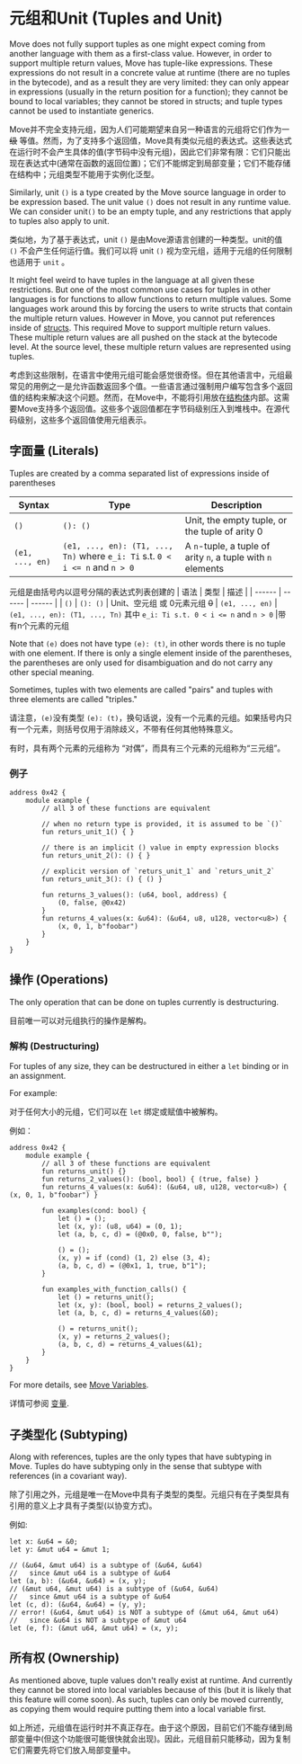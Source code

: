# 元组和Unit (Tuples and Unit)

Move does not fully support tuples as one might expect coming from another language with them as a
first-class value. However, in order to support multiple return values, Move has tuple-like
expressions. These expressions do not result in a concrete value at runtime (there are no tuples in
the bytecode), and as a result they are very limited: they can only appear in expressions (usually
in the return position for a function); they cannot be bound to local variables; they cannot be
stored in structs; and tuple types cannot be used to instantiate generics.

Move并不完全支持元组，因为人们可能期望来自另一种语言的元组将它们作为一 ~~级~~ 等值。然而，为了支持多个返回值，Move具有类似元组的表达式。这些表达式在运行时不会产生具体的值(字节码中没有元组)，因此它们非常有限：它们只能出现在表达式中(通常在函数的返回位置)；它们不能绑定到局部变量；它们不能存储在结构中；元组类型不能用于实例化泛型。

Similarly, unit `()` is a type created by the Move source language in order to be expression based.
The unit value `()` does not result in any runtime value. We can consider unit`()` to be an empty
tuple, and any restrictions that apply to tuples also apply to unit.

类似地，为了基于表达式，unit `()` 是由Move源语言创建的一种类型。unit的值 `()` 不会产生任何运行值。我们可以将 unit `()` 视为空元组，适用于元组的任何限制也适用于 `unit` 。

It might feel weird to have tuples in the language at all given these restrictions. But one of the
most common use cases for tuples in other languages is for functions to allow functions to return
multiple values. Some languages work around this by forcing the users to write structs that contain
the multiple return values. However in Move, you cannot put references inside of
[structs](./structs-and-resources.md). This required Move to support multiple return values. These
multiple return values are all pushed on the stack at the bytecode level. At the source level, these
multiple return values are represented using tuples.

考虑到这些限制，在语言中使用元组可能会感觉很奇怪。但在其他语言中，元组最常见的用例之一是允许函数返回多个值。一些语言通过强制用户编写包含多个返回值的结构来解决这个问题。然而，在Move中，不能将引用放在[结构体](./chapter_16_structs-and-resources.html)内部。这需要Move支持多个返回值。这些多个返回值都在字节码级别压入到堆栈中。在源代码级别，这些多个返回值使用元组表示。

## 字面量 (Literals)

Tuples are created by a comma separated list of expressions inside of parentheses

| Syntax          | Type                                                                         | Description                                                  |
| --------------- | ---------------------------------------------------------------------------- | ------------------------------------------------------------ |
| `()`            | `(): ()`                                                                     | Unit, the empty tuple, or the tuple of arity 0               |
| `(e1, ..., en)` | `(e1, ..., en): (T1, ..., Tn)` where `e_i: Ti` s.t. `0 < i <= n` and `n > 0` | A `n`-tuple, a tuple of arity `n`, a tuple with `n` elements |

元组是由括号内以逗号分隔的表达式列表创建的
| 语法 | 类型 | 描述 |
| ------ | ------ | ------ |
| `()` | `(): ()` | Unit、空元组 或 0元素元组 ~~0~~
| `(e1, ..., en)` | `(e1, ..., en): (T1, ..., Tn)` 其中 `e_i: Ti s.t. 0 < i <= n` and `n > 0` |带有n个元素的元组

Note that `(e)` does not have type `(e): (t)`, in other words there is no tuple with one element. If
there is only a single element inside of the parentheses, the parentheses are only used for
disambiguation and do not carry any other special meaning.

Sometimes, tuples with two elements are called "pairs" and tuples with three elements are called
"triples."

请注意，`(e)`没有类型 `(e): (t)`，换句话说，没有一个元素的元组。如果括号内只有一个元素，则括号仅用于消除歧义，不带有任何其他特殊意义。

有时，具有两个元素的元组称为 “对偶”，而具有三个元素的元组称为“三元组”。

### 例子

```move=
address 0x42 {
    module example {
        // all 3 of these functions are equivalent

        // when no return type is provided, it is assumed to be `()`
        fun returs_unit_1() { }

        // there is an implicit () value in empty expression blocks
        fun returs_unit_2(): () { }

        // explicit version of `returs_unit_1` and `returs_unit_2`
        fun returs_unit_3(): () { () }

        fun returns_3_values(): (u64, bool, address) {
            (0, false, @0x42)
        }
        fun returns_4_values(x: &u64): (&u64, u8, u128, vector<u8>) {
            (x, 0, 1, b"foobar")
        }
    }
}
```

## 操作 (Operations)

The only operation that can be done on tuples currently is destructuring.

目前唯一可以对元组执行的操作是解构。

### 解构 (Destructuring)

For tuples of any size, they can be destructured in either a `let` binding or in an assignment.

For example:

对于任何大小的元组，它们可以在 `let` 绑定或赋值中被解构。

例如：

```move=
address 0x42 {
    module example {
        // all 3 of these functions are equivalent
        fun returns_unit() {}
        fun returns_2_values(): (bool, bool) { (true, false) }
        fun returns_4_values(x: &u64): (&u64, u8, u128, vector<u8>) { (x, 0, 1, b"foobar") }

        fun examples(cond: bool) {
            let () = ();
            let (x, y): (u8, u64) = (0, 1);
            let (a, b, c, d) = (@0x0, 0, false, b"");

            () = ();
            (x, y) = if (cond) (1, 2) else (3, 4);
            (a, b, c, d) = (@0x1, 1, true, b"1");
        }

        fun examples_with_function_calls() {
            let () = returns_unit();
            let (x, y): (bool, bool) = returns_2_values();
            let (a, b, c, d) = returns_4_values(&0);

            () = returns_unit();
            (x, y) = returns_2_values();
            (a, b, c, d) = returns_4_values(&1);
        }
    }
}
```

For more details, see [Move Variables](./variables.md).

详情可参阅 [变量](./chapter_10_variables.md).

## 子类型化 (Subtyping)

Along with references, tuples are the only types that have subtyping in Move. Tuples do have
subtyping only in the sense that subtype with references (in a covariant way).

除了引用之外，元组是唯一在Move中具有子类型的类型。元组只有在子类型具有引用的意义上才具有子类型(以协变方式)。

例如:

```move=
let x: &u64 = &0;
let y: &mut u64 = &mut 1;

// (&u64, &mut u64) is a subtype of (&u64, &u64)
//   since &mut u64 is a subtype of &u64
let (a, b): (&u64, &u64) = (x, y);
// (&mut u64, &mut u64) is a subtype of (&u64, &u64)
//   since &mut u64 is a subtype of &u64
let (c, d): (&u64, &u64) = (y, y);
// error! (&u64, &mut u64) is NOT a subtype of (&mut u64, &mut u64)
//   since &u64 is NOT a subtype of &mut u64
let (e, f): (&mut u64, &mut u64) = (x, y);
```

## 所有权 (Ownership)

As mentioned above, tuple values don't really exist at runtime. And currently they cannot be stored
into local variables because of this (but it is likely that this feature will come soon). As such,
tuples can only be moved currently, as copying them would require putting them into a local variable
first.

如上所述，元组值在运行时并不真正存在。由于这个原因，目前它们不能存储到局部变量中(但这个功能很可能很快就会出现)。因此，元组目前只能移动，因为复制它们需要先将它们放入局部变量中。
